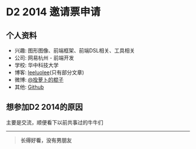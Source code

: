 # D2 2014 邀请票申请

## 个人资料

- 兴趣: 图形图像、前端框架、前端DSL相关、工具相关
- 公司: 网易杭州 - 前端开发
- 学校: 华中科技大学
- 博客: [leeluolee](http://leeluolee.github.io/)(只有部分文章)
- 微博: [@拴萝卜的棍子](http://weibo.com/leeluolee) 
- 其他: [Github](https://github.com/leeluolee) 

## 想参加D2 2014的原因

主要是交流，顺便看下以前共事过的牛牛们


-----------

> __长得好看，没有男朋友__
